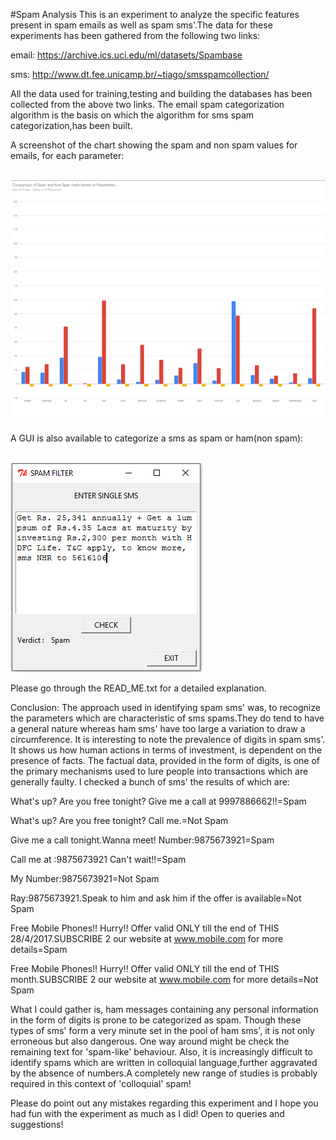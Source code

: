 #Spam Analysis
This is an experiment to analyze the specific features present in spam emails as well as spam sms'.The data for these experiments has been gathered from the following two links:

email:
https://archive.ics.uci.edu/ml/datasets/Spambase

sms:
http://www.dt.fee.unicamp.br/~tiago/smsspamcollection/

All the data used for training,testing and building the databases has been collected from the above two links.
The email spam categorization algorithm is the basis on which the algorithm for sms spam categorization,has been built.

A screenshot of the chart showing the spam and non spam values for emails, for each parameter:

<br>
<img src="https://github.com/basu901/spam_detection/blob/master/chart.PNG"/>
<br>

A GUI is also available to categorize a sms as spam or ham(non spam):

<br>
<img src="https://github.com/basu901/spam_detection/blob/master/gui.PNG"/>
<br>

Please go through the READ_ME.txt for a detailed explanation.

Conclusion:
The approach used in identifying spam sms' was, to recognize the parameters which are characteristic of sms spams.They do tend to have a general nature whereas ham sms' have too large a variation to draw a circumference. It is interesting to note the prevalence of digits in spam sms'. It shows us how human actions in terms of investment, is dependent on the presence of facts. The factual data, provided in the form of digits, is one of the primary mechanisms used to lure people into transactions which are generally faulty.
I checked a bunch of sms' the results of which are:

What's up? Are you free tonight? Give me a call at 9997886662!!=Spam

What's up? Are you free tonight? Call me.=Not Spam

Give me a call tonight.Wanna meet! Number:9875673921=Spam

Call me at :9875673921 Can't wait!!=Spam

My Number:9875673921=Not Spam

Ray:9875673921.Speak to him and ask him if the offer is available=Not Spam

Free Mobile Phones!! Hurry!! Offer valid ONLY till the end of THIS 28/4/2017.SUBSCRIBE 2 our website at www.mobile.com for more details=Spam

Free Mobile Phones!! Hurry!! Offer valid ONLY till the end of THIS month.SUBSCRIBE 2 our website at www.mobile.com for more details=Not Spam



What I could gather is, ham messages containing any personal information in the form of digits is prone to be categorized as spam. Though these types of sms' form a very minute set in the pool of ham sms', it is not only erroneous but also dangerous. One way around might be check the remaining text for 'spam-like' behaviour. Also, it is increasingly difficult to identify spams which are written in colloquial language,further aggravated by the absence of numbers.A completely new range of studies is probably required in this context of 'colloquial' spam!

Please do point out any mistakes regarding this experiment and I hope you had fun with the experiment as much as I did! Open to queries and suggestions!

